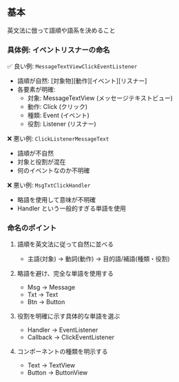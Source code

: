 ## 基本

英文法に倣って語順や語系を決めること

### 具体例: イベントリスナーの命名

✅ 良い例: `MessageTextViewClickEventListener`

- 語順が自然: [対象物][動作][イベント][リスナー]
- 各要素が明確:
  - 対象: MessageTextView (メッセージテキストビュー)
  - 動作: Click (クリック)
  - 種類: Event (イベント)
  - 役割: Listener (リスナー)

❌ 悪い例: `ClickListenerMessageText`

- 語順が不自然
- 対象と役割が混在
- 何のイベントなのか不明確

❌ 悪い例: `MsgTxtClickHandler`

- 略語を使用して意味が不明確
- Handler という一般的すぎる単語を使用

### 命名のポイント

1. 語順を英文法に従って自然に並べる

   - 主語(対象) → 動詞(動作) → 目的語/補語(種類・役割)

2. 略語を避け、完全な単語を使用する

   - Msg → Message
   - Txt → Text
   - Btn → Button

3. 役割を明確に示す具体的な単語を選ぶ

   - Handler → EventListener
   - Callback → ClickEventListener

4. コンポーネントの種類を明示する
   - Text → TextView
   - Button → ButtonView
